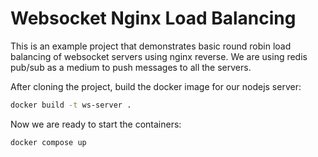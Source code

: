 # Websocket Nginx Load Balancing

This is an example project that demonstrates basic round robin load balancing of websocket servers using nginx reverse. We are using redis pub/sub as a medium to push messages to all the servers.

After cloning the project, build the docker image for our nodejs server:

```bash
docker build -t ws-server .
```

Now we are ready to start the containers:

```bash
docker compose up
```
